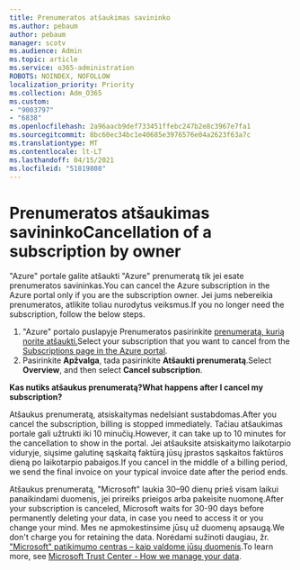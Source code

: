 ```yaml
---
title: Prenumeratos atšaukimas savininko
ms.author: pebaum
author: pebaum
manager: scotv
ms.audience: Admin
ms.topic: article
ms.service: o365-administration
ROBOTS: NOINDEX, NOFOLLOW
localization_priority: Priority
ms.collection: Adm_O365
ms.custom:
- "9003797"
- "6838"
ms.openlocfilehash: 2a96aacb9def733451ffebc247b2e8c3967e7fa1
ms.sourcegitcommit: 8bc60ec34bc1e40685e3976576e04a2623f63a7c
ms.translationtype: MT
ms.contentlocale: lt-LT
ms.lasthandoff: 04/15/2021
ms.locfileid: "51819808"
---
```

# <a name="cancellation-of-a-subscription-by-owner"></a><span data-ttu-id="a494f-102">Prenumeratos atšaukimas savininko</span><span class="sxs-lookup"><span data-stu-id="a494f-102">Cancellation of a subscription by owner</span></span>

<span data-ttu-id="a494f-103">"Azure" portale galite atšaukti "Azure" prenumeratą tik jei esate prenumeratos savininkas.</span><span class="sxs-lookup"><span data-stu-id="a494f-103">You can cancel the Azure subscription in the Azure portal only if you are the subscription owner.</span></span> <span data-ttu-id="a494f-104">Jei jums nebereikia prenumeratos, atlikite toliau nurodytus veiksmus.</span><span class="sxs-lookup"><span data-stu-id="a494f-104">If you no longer need the subscription, follow the below steps.</span></span>

1. <span data-ttu-id="a494f-105">"Azure" portalo puslapyje Prenumeratos pasirinkite [prenumeratą, kurią norite atšaukti.](https://ms.portal.azure.com/#blade/Microsoft_Azure_Billing/SubscriptionsBlade)</span><span class="sxs-lookup"><span data-stu-id="a494f-105">Select your subscription that you want to cancel from the [Subscriptions page in the Azure portal](https://ms.portal.azure.com/#blade/Microsoft_Azure_Billing/SubscriptionsBlade).</span></span>
2. <span data-ttu-id="a494f-106">Pasirinkite **Apžvalga**, tada pasirinkite **Atšaukti prenumeratą**.</span><span class="sxs-lookup"><span data-stu-id="a494f-106">Select **Overview**, and then select **Cancel subscription**.</span></span>

<span data-ttu-id="a494f-107">**Kas nutiks atšaukus prenumeratą?**</span><span class="sxs-lookup"><span data-stu-id="a494f-107">**What happens after I cancel my subscription?**</span></span>

<span data-ttu-id="a494f-108">Atšaukus prenumeratą, atsiskaitymas nedelsiant sustabdomas.</span><span class="sxs-lookup"><span data-stu-id="a494f-108">After you cancel the subscription, billing is stopped immediately.</span></span> <span data-ttu-id="a494f-109">Tačiau atšaukimas portale gali užtrukti iki 10 minučių.</span><span class="sxs-lookup"><span data-stu-id="a494f-109">However, it can take up to 10 minutes for the cancellation to show in the portal.</span></span> <span data-ttu-id="a494f-110">Jei atšauksite atsiskaitymo laikotarpio viduryje, siųsime galutinę sąskaitą faktūrą jūsų įprastos sąskaitos faktūros dieną po laikotarpio pabaigos.</span><span class="sxs-lookup"><span data-stu-id="a494f-110">If you cancel in the middle of a billing period, we send the final invoice on your typical invoice date after the period ends.</span></span>

<span data-ttu-id="a494f-111">Atšaukus prenumeratą, "Microsoft" laukia 30–90 dienų prieš visam laikui panaikindami duomenis, jei prireiks prieigos arba pakeisite nuomonę.</span><span class="sxs-lookup"><span data-stu-id="a494f-111">After your subscription is canceled, Microsoft waits for 30-90 days before permanently deleting your data, in case you need to access it or you change your mind.</span></span> <span data-ttu-id="a494f-112">Mes ne apmokestinsime jūsų už duomenų apsaugą.</span><span class="sxs-lookup"><span data-stu-id="a494f-112">We don't charge you for retaining the data.</span></span> <span data-ttu-id="a494f-113">Norėdami sužinoti daugiau, žr. ["Microsoft" patikimumo centras – kaip valdome jūsų duomenis](https://www.microsoft.com/trust-center/privacy/data-management#leave).</span><span class="sxs-lookup"><span data-stu-id="a494f-113">To learn more, see [Microsoft Trust Center - How we manage your data](https://www.microsoft.com/trust-center/privacy/data-management#leave).</span></span>


